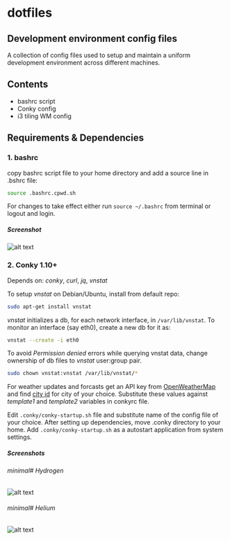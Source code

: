# dotfiles
## Development environment config files

A collection of config files used to setup and maintain a uniform development environment across different machines.

## Contents
- bashrc script
- Conky config
- i3 tiling WM config

## Requirements & Dependencies
### 1. bashrc
   copy bashrc script file to your home directory and add a source line in
.bshrc file:
   ```bash
   source .bashrc.cpwd.sh
   ```
   For changes to take effect either run ```source ~/.bashrc``` from terminal or logout and login.

   ##### Screenshot

   ![alt text](https://github.com/cod3g3nki/dotfiles/raw/master/shell-shot.png "Bash prompt")

### 2. Conky 1.10+
   Depends on: *conky*, *curl*, *jq*, *vnstat*

   To setup *vnstat* on Debian/Ubuntu, install from default repo:  
   ```bash
   sudo apt-get install vnstat
   ```
   *vnstat* initializes a db, for each network interface, in
   ```/var/lib/vnstat```. To monitor an interface (say eth0), create a new db for it as:
   ```bash
   vnstat --create -i eth0
   ```
   To avoid *Permission denied* errors while querying vnstat data, change
ownership of db files to *vnstat* user:group pair.  
   ```bash
   sudo chown vnstat:vnstat /var/lib/vnstat/*
   ```
   For weather updates and forcasts get an API key from [OpenWeatherMap](https://openweathermap.org "OpenWeatherMap's Homepage")
   and find [city id](http://openweathermap.org/help/city_list.txt "City ID List")  for city of your choice. Substitute these values against
   *template1* and *template2* variables in conkyrc file.

   Edit ```.conky/conky-startup.sh``` file and substitute name of the config
   file of your choice.
   After setting up dependencies, move .conky directory to your home. Add
   ```.conky/conky-startup.sh``` as a autostart application from system settings.

   ##### Screenshots
   ###### minimal# Hydrogen
   ![alt text](https://github.com/cod3g3nki/dotfiles/raw/master/conkyrc_minH_shot.png ".conkyrc_minH")

   ###### minimal# Helium
   ![alt text](https://github.com/cod3g3nki/dotfiles/raw/master/conkyrc_minHe_shot.png ".conkyrc_minHe")
